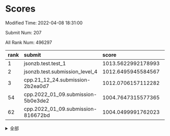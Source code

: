 # Scores

Modified Time: 2022-04-08 18:31:00

Submit Num: 207

All Rank Num: 496297

| rank |               submit               |       score        |       sigma        | pk_num |
| :--- | :--------------------------------- | :----------------- | :----------------- | :----- |
| 1    | jsonzb.test.test_1                 | 1013.5622992178993 | 0.8116717292416394 | 9589   |
| 2    | jsonzb.test.submission_level_4     | 1012.6495945584567 | 0.7916283574249302 | 9593   |
| 3    | cpp.21_12_24.submission-2b2ea0d7   | 1012.0706157112282 | 0.8013650544395489 | 9585   |
| 54   | cpp.2022_01_09.submission-5b0e3de2 | 1004.7647315577365 | 0.7173566723986302 | 9591   |
| 62   | cpp.2022_01_09.submission-816672bd | 1004.0499991762023 | 0.7081437614776673 | 9593   |


<details>
<summary>全部</summary>

| rank |                 submit                 |       score        |       sigma        | pk_num |
| :--- | :------------------------------------- | :----------------- | :----------------- | :----- |
| 1    | jsonzb.test.test_1                     | 1013.5622992178993 | 0.8116717292416394 | 9589   |
| 2    | jsonzb.test.submission_level_4         | 1012.6495945584567 | 0.7916283574249302 | 9593   |
| 3    | cpp.21_12_24.submission-2b2ea0d7       | 1012.0706157112282 | 0.8013650544395489 | 9585   |
| 4    | gobigger.level_3.submission_level_3_30 | 1011.5991447731352 | 0.7732207687426411 | 9592   |
| 5    | gobigger.level_3.submission_level_3_1  | 1011.2368502261271 | 0.781029880442264  | 9596   |
| 6    | gobigger.level_3.submission_level_3_47 | 1011.1268646454465 | 0.7737198466729293 | 9590   |
| 7    | gobigger.level_3.submission_level_3_3  | 1011.1090588567184 | 0.760569374068016  | 9586   |
| 8    | gobigger.level_3.submission_level_3_37 | 1011.0608054742682 | 0.7456049722936706 | 9590   |
| 9    | gobigger.level_3.submission_level_3_28 | 1011.0304790272726 | 0.7593039161046004 | 9592   |
| 10   | gobigger.level_3.submission_level_3_26 | 1010.9405552792729 | 0.7696319435588926 | 9591   |
| 11   | gobigger.level_3.submission_level_3_19 | 1010.8972080213732 | 0.7762864155354894 | 9589   |
| 12   | gobigger.level_3.submission_level_3_40 | 1010.8660603065152 | 0.7781247968647462 | 9588   |
| 13   | gobigger.level_3.submission_level_3_36 | 1010.831816341271  | 0.7766287896568658 | 9587   |
| 14   | gobigger.level_3.submission_level_3_9  | 1010.8028593034509 | 0.7578141148068658 | 9591   |
| 15   | gobigger.level_3.submission_level_3_10 | 1010.3638752606295 | 0.7453791779575805 | 9592   |
| 16   | gobigger.level_3.submission_level_3_2  | 1010.353859166812  | 0.7614494629315466 | 9589   |
| 17   | gobigger.level_3.submission_level_3_27 | 1010.3405708784234 | 0.7498439730030728 | 9595   |
| 18   | gobigger.level_3.submission_level_3_0  | 1010.2914743086475 | 0.7736111735155846 | 9592   |
| 19   | gobigger.level_3.submission_level_3_41 | 1010.253690338782  | 0.7506219460246484 | 9593   |
| 20   | gobigger.level_3.submission_level_3_31 | 1010.1435206068012 | 0.7912511196191312 | 9595   |
| 21   | gobigger.level_3.submission_level_3_42 | 1010.1000659345744 | 0.7688662438706951 | 9590   |
| 22   | gobigger.level_3.submission_level_3_49 | 1010.0651987586747 | 0.7653085456123772 | 9591   |
| 23   | gobigger.level_3.submission_level_3_34 | 1009.9583022176973 | 0.7645620575046885 | 9587   |
| 24   | gobigger.level_3.submission_level_3_33 | 1009.9417276005106 | 0.7747757763993122 | 9594   |
| 25   | gobigger.level_3.submission_level_3_18 | 1009.9368325350451 | 0.7436629928234237 | 9589   |
| 26   | gobigger.level_3.submission_level_3_23 | 1009.9296704093749 | 0.76332996449084   | 9586   |
| 27   | gobigger.level_3.submission_level_3_45 | 1009.8883813802286 | 0.745153278311826  | 9591   |
| 28   | gobigger.level_3.submission_level_3_38 | 1009.8343330936208 | 0.75167056708331   | 9595   |
| 29   | gobigger.level_3.submission_level_3_7  | 1009.8338919783198 | 0.755128676476773  | 9588   |
| 30   | gobigger.level_3.submission_level_3_46 | 1009.8139941455026 | 0.7634416905943969 | 9586   |
| 31   | gobigger.level_3.submission_level_3_24 | 1009.7547225193246 | 0.7600376158164829 | 9593   |
| 32   | gobigger.level_3.submission_level_3_12 | 1009.7520875711775 | 0.7485596201719014 | 9592   |
| 33   | gobigger.level_3.submission_level_3_14 | 1009.7296953991632 | 0.7569142581985042 | 9591   |
| 34   | gobigger.level_3.submission_level_3_43 | 1009.7229581475797 | 0.7631210703066914 | 9600   |
| 35   | gobigger.level_3.submission_level_3_13 | 1009.6920040610712 | 0.7680942782177677 | 9586   |
| 36   | gobigger.level_3.submission_level_3_39 | 1009.6716203701206 | 0.7612168563033125 | 9585   |
| 37   | gobigger.level_3.submission_level_3_5  | 1009.6573890616976 | 0.7603350219249838 | 9588   |
| 38   | gobigger.level_3.submission_level_3_4  | 1009.631038104868  | 0.7481974809114527 | 9597   |
| 39   | gobigger.level_3.submission_level_3_32 | 1009.5844670657633 | 0.760221420527815  | 9592   |
| 40   | gobigger.level_3.submission_level_3_15 | 1009.5139430364849 | 0.7820471198622478 | 9587   |
| 41   | gobigger.level_3.submission_level_3_25 | 1009.4486726879046 | 0.7559457076324667 | 9591   |
| 42   | gobigger.level_3.submission_level_3_16 | 1009.4125730137905 | 0.7452963197294183 | 9588   |
| 43   | gobigger.level_3.submission_level_3_20 | 1009.339540327757  | 0.7474487691094671 | 9588   |
| 44   | gobigger.level_3.submission_level_3_6  | 1009.1842086963607 | 0.7450855495863908 | 9590   |
| 45   | gobigger.level_3.submission_level_3_44 | 1009.1802749442055 | 0.7553188329412613 | 9592   |
| 46   | gobigger.level_3.submission_level_3_29 | 1009.1034024645705 | 0.7651534566559423 | 9595   |
| 47   | gobigger.level_3.submission_level_3_22 | 1008.9931479349007 | 0.754596051784347  | 9587   |
| 48   | gobigger.level_3.submission_level_3_21 | 1008.984854709218  | 0.75938174133217   | 9592   |
| 49   | gobigger.level_3.submission_level_3_35 | 1008.9566202055101 | 0.7498270152408879 | 9585   |
| 50   | gobigger.level_3.submission_level_3_48 | 1008.8582757191155 | 0.7518718177777775 | 9591   |
| 51   | gobigger.level_3.submission_level_3_17 | 1008.718428178275  | 0.7280340867470141 | 9591   |
| 52   | gobigger.level_3.submission_level_3_8  | 1008.3041521792742 | 0.7308213170738979 | 9595   |
| 53   | gobigger.level_3.submission_level_3_11 | 1007.8241931013579 | 0.7487418545462629 | 9590   |
| 54   | cpp.2022_01_09.submission-5b0e3de2     | 1004.7647315577365 | 0.7173566723986302 | 9591   |
| 55   | gobigger.level_1.submission_level_1_12 | 1004.6869402463199 | 0.723271805178112  | 9587   |
| 56   | gobigger.level_1.submission_level_1_22 | 1004.6129014517892 | 0.7163055562876168 | 9596   |
| 57   | gobigger.level_1.submission_level_1_10 | 1004.5793066188828 | 0.7138273205555304 | 9594   |
| 58   | gobigger.level_1.submission_level_1_37 | 1004.5207876275191 | 0.7209806797339611 | 9589   |
| 59   | gobigger.level_1.submission_level_1_15 | 1004.4160464502231 | 0.7149899478716728 | 9590   |
| 60   | gobigger.level_1.submission_level_1_28 | 1004.2824096261118 | 0.7219289879495713 | 9589   |
| 61   | gobigger.level_1.submission_level_1_31 | 1004.0656118412684 | 0.7255641388894563 | 9590   |
| 62   | cpp.2022_01_09.submission-816672bd     | 1004.0499991762023 | 0.7081437614776673 | 9593   |
| 63   | gobigger.level_1.submission_level_1_18 | 1003.9255887380612 | 0.7192461186908067 | 9594   |
| 64   | gobigger.level_1.submission_level_1_2  | 1003.9130232031913 | 0.7211860607257451 | 9590   |
| 65   | gobigger.level_1.submission_level_1_29 | 1003.9077033695842 | 0.7192900810714442 | 9590   |
| 66   | gobigger.level_1.submission_level_1_17 | 1003.8969980498853 | 0.7165354815207289 | 9588   |
| 67   | gobigger.level_1.submission_level_1_43 | 1003.8380219643398 | 0.6997201151252869 | 9591   |
| 68   | gobigger.level_1.submission_level_1_11 | 1003.7719224244581 | 0.7114192779651571 | 9594   |
| 69   | gobigger.level_1.submission_level_1_0  | 1003.5833432063854 | 0.7216519356555038 | 9588   |
| 70   | gobigger.level_1.submission_level_1_34 | 1003.5530270235234 | 0.711295768874474  | 9593   |
| 71   | gobigger.level_1.submission_level_1_21 | 1003.5041465763361 | 0.7087051907670822 | 9583   |
| 72   | gobigger.level_1.submission_level_1_16 | 1003.5039413157215 | 0.702037384733242  | 9583   |
| 73   | gobigger.level_1.submission_level_1_40 | 1003.4766458910202 | 0.7153204127766912 | 9593   |
| 74   | gobigger.level_1.submission_level_1_48 | 1003.4716272588013 | 0.7168580154269781 | 9590   |
| 75   | gobigger.level_1.submission_level_1_30 | 1003.4664347501314 | 0.7270580706639562 | 9593   |
| 76   | gobigger.level_1.submission_level_1_45 | 1003.4607468051948 | 0.7179654672225593 | 9599   |
| 77   | gobigger.level_1.submission_level_1_7  | 1003.4324080631137 | 0.7200715148684713 | 9586   |
| 78   | gobigger.level_1.submission_level_1_47 | 1003.3730535156708 | 0.7103259671531413 | 9595   |
| 79   | gobigger.level_1.submission_level_1_32 | 1003.2494642774652 | 0.731382116772941  | 9594   |
| 80   | gobigger.level_1.submission_level_1_20 | 1003.2381715830738 | 0.7210409479140373 | 9591   |
| 81   | gobigger.level_1.submission_level_1_4  | 1003.2308887322223 | 0.7290863809299714 | 9587   |
| 82   | gobigger.level_1.submission_level_1_6  | 1003.0913265384114 | 0.7070346246507101 | 9586   |
| 83   | gobigger.level_1.submission_level_1_25 | 1003.0679597082109 | 0.70920790719716   | 9588   |
| 84   | gobigger.level_1.submission_level_1_49 | 1002.9739113918042 | 0.7161734953532024 | 9583   |
| 85   | gobigger.level_1.submission_level_1_35 | 1002.899065157401  | 0.7057986270397721 | 9591   |
| 86   | gobigger.level_1.submission_level_1_13 | 1002.8643461991375 | 0.7209733928010648 | 9597   |
| 87   | gobigger.level_1.submission_level_1_26 | 1002.861151488833  | 0.7184460369206944 | 9594   |
| 88   | gobigger.level_1.submission_level_1_41 | 1002.7961999750157 | 0.7106273190826655 | 9588   |
| 89   | gobigger.level_1.submission_level_1_39 | 1002.7464468893791 | 0.7153122471206611 | 9596   |
| 90   | gobigger.level_1.submission_level_1_19 | 1002.7457966051534 | 0.7097639709504342 | 9589   |
| 91   | gobigger.level_1.submission_level_1_3  | 1002.7347082167857 | 0.7148685736654841 | 9589   |
| 92   | gobigger.level_1.submission_level_1_33 | 1002.707142144105  | 0.7203853225254754 | 9585   |
| 93   | gobigger.level_1.submission_level_1_38 | 1002.6355267491789 | 0.7093557553012083 | 9587   |
| 94   | gobigger.level_1.submission_level_1_23 | 1002.5625138487455 | 0.7188509855610231 | 9592   |
| 95   | gobigger.level_1.submission_level_1_9  | 1002.5246493572163 | 0.7091455230155433 | 9589   |
| 96   | gobigger.level_1.submission_level_1_5  | 1002.4954893880013 | 0.7187774056586759 | 9587   |
| 97   | gobigger.level_1.submission_level_1_46 | 1002.4853002253443 | 0.6986149021858553 | 9592   |
| 98   | gobigger.level_1.submission_level_1_44 | 1002.4340381567847 | 0.7144027344960554 | 9591   |
| 99   | gobigger.level_1.submission_level_1_14 | 1002.4251742378902 | 0.7069686152119187 | 9597   |
| 100  | gobigger.level_1.submission_level_1_8  | 1002.3427243254762 | 0.7044583238733845 | 9581   |
| 101  | gobigger.level_1.submission_level_1_1  | 1002.2727973802274 | 0.7178636565853805 | 9589   |
| 102  | gobigger.level_1.submission_level_1_36 | 1002.1104963152197 | 0.7067560507875019 | 9591   |
| 103  | gobigger.level_1.submission_level_1_27 | 1002.0140694567272 | 0.712700641477793  | 9590   |
| 104  | gobigger.level_1.submission_level_1_42 | 1001.5159217023141 | 0.7030689331178729 | 9586   |
| 105  | gobigger.level_1.submission_level_1_24 | 1000.7188706388002 | 0.7110111343737282 | 9590   |
| 106  | gobigger.random.submission_random_10   | 997.8608596101673  | 0.7075131486720128 | 9593   |
| 107  | gobigger.random.submission_random_41   | 997.3416689186716  | 0.7160319500791261 | 9588   |
| 108  | gobigger.random.submission_random_22   | 997.3244647528406  | 0.709807706835213  | 9589   |
| 109  | gobigger.random.submission_random_26   | 997.2186746990056  | 0.6965749697300845 | 9590   |
| 110  | gobigger.random.submission_random_13   | 997.0390859256121  | 0.7072830364204991 | 9590   |
| 111  | gobigger.random.submission_random_15   | 997.0024522021695  | 0.7063104522685153 | 9586   |
| 112  | gobigger.random.submission_random_49   | 996.9628356802782  | 0.7017894764845873 | 9591   |
| 113  | gobigger.random.submission_random_34   | 996.9550969021128  | 0.7155526581433845 | 9591   |
| 114  | gobigger.random.submission_random_35   | 996.8749317321121  | 0.7058542055596094 | 9592   |
| 115  | gobigger.random.submission_random_1    | 996.6468058666634  | 0.7081955066278631 | 9587   |
| 116  | gobigger.random.submission_random_7    | 996.56632486736    | 0.7070148622534952 | 9587   |
| 117  | gobigger.random.submission_random_25   | 996.4810372879579  | 0.7098960479495741 | 9585   |
| 118  | gobigger.random.submission_random_21   | 996.4738318349611  | 0.6997230340670063 | 9591   |
| 119  | gobigger.random.submission_random_20   | 996.464655639522   | 0.7068357829222321 | 9591   |
| 120  | gobigger.random.submission_random_28   | 996.3838199970992  | 0.7121665313877391 | 9589   |
| 121  | gobigger.random.submission_random_39   | 996.3790818284521  | 0.7119069611622182 | 9591   |
| 122  | gobigger.random.submission_random_37   | 996.3539330738348  | 0.7271038406398359 | 9593   |
| 123  | gobigger.random.submission_random_3    | 996.2349898315083  | 0.7157655427926515 | 9593   |
| 124  | gobigger.random.submission_random_42   | 996.1333140348228  | 0.7123799184610531 | 9589   |
| 125  | gobigger.random.submission_random_29   | 996.1231160057833  | 0.716392927589604  | 9591   |
| 126  | gobigger.random.submission_random_12   | 996.1060326838673  | 0.7158499471554594 | 9591   |
| 127  | gobigger.random.submission_random_46   | 996.0651270886776  | 0.7008251650352261 | 9589   |
| 128  | gobigger.random.submission_random_16   | 996.0269906668362  | 0.7250412786194443 | 9591   |
| 129  | gobigger.random.submission_random_44   | 996.0008612733803  | 0.7064597948055236 | 9588   |
| 130  | gobigger.random.submission_random_9    | 995.9802088973909  | 0.7105155730652375 | 9593   |
| 131  | gobigger.random.submission_random_14   | 995.9793282326513  | 0.7090363448768388 | 9591   |
| 132  | gobigger.random.submission_random_23   | 995.9562347020261  | 0.713468135029353  | 9581   |
| 133  | gobigger.random.submission_random_31   | 995.9531269585561  | 0.7144213442339049 | 9589   |
| 134  | gobigger.random.submission_random_8    | 995.9507903829223  | 0.707407844736504  | 9586   |
| 135  | gobigger.random.submission_random_45   | 995.9475727714869  | 0.7106006104158163 | 9590   |
| 136  | gobigger.random.submission_random_32   | 995.9034995979044  | 0.7068707706672086 | 9595   |
| 137  | gobigger.random.submission_random_2    | 995.8513355444832  | 0.7087595241170997 | 9594   |
| 138  | gobigger.random.submission_random_18   | 995.8355364537797  | 0.7058304363507452 | 9587   |
| 139  | gobigger.random.submission_random_40   | 995.7894770066083  | 0.7183155565791012 | 9590   |
| 140  | gobigger.random.submission_random_17   | 995.7635178100207  | 0.6965482430077524 | 9589   |
| 141  | gobigger.random.submission_random_36   | 995.6776278336688  | 0.7136215989790774 | 9589   |
| 142  | gobigger.random.submission_random_4    | 995.5677658042539  | 0.7051065436699613 | 9589   |
| 143  | gobigger.random.submission_random_6    | 995.5447197262629  | 0.6919659862326677 | 9587   |
| 144  | gobigger.random.submission_random_11   | 995.542363040054   | 0.7095144079528406 | 9594   |
| 145  | gobigger.random.submission_random_0    | 995.3466328532268  | 0.6988768471865672 | 9591   |
| 146  | gobigger.random.submission_random_5    | 995.249659286732   | 0.703148413595061  | 9591   |
| 147  | gobigger.random.submission_random_43   | 995.129193355282   | 0.7094354100132508 | 9590   |
| 148  | gobigger.random.submission_random_27   | 995.0472546786518  | 0.7125087117056123 | 9588   |
| 149  | gobigger.random.submission_random_24   | 994.8690773100968  | 0.6939158999712989 | 9594   |
| 150  | gobigger.random.submission_random_19   | 994.8538780177525  | 0.7103041730787036 | 9590   |
| 151  | gobigger.random.submission_random_33   | 994.8493436626424  | 0.7226971503366992 | 9593   |
| 152  | gobigger.random.submission_random_47   | 994.7873695339509  | 0.7074140310297693 | 9588   |
| 153  | gobigger.random.submission_random_48   | 994.5656022729772  | 0.7260825640252135 | 9590   |
| 154  | gobigger.random.submission_random_30   | 994.4734571588506  | 0.7137816271751493 | 9595   |
| 155  | gobigger.level_2.submission_level_2_20 | 994.401366714367   | 0.7317396202802625 | 9587   |
| 156  | gobigger.level_2.submission_level_2_3  | 994.141332778909   | 0.730305244431341  | 9588   |
| 157  | gobigger.random.submission_random_38   | 993.9826905675412  | 0.7264385168020435 | 9589   |
| 158  | gobigger.level_2.submission_level_2_42 | 993.9278027943025  | 0.7391301959692781 | 9588   |
| 159  | gobigger.level_2.submission_level_2_47 | 993.5725173314225  | 0.7377651873760451 | 9595   |
| 160  | gobigger.level_2.submission_level_2_19 | 993.55739272591    | 0.7298745306358766 | 9587   |
| 161  | gobigger.level_2.submission_level_2_13 | 993.505030904896   | 0.7287879314530179 | 9595   |
| 162  | gobigger.level_2.submission_level_2_43 | 993.474731018914   | 0.7255343617326918 | 9593   |
| 163  | gobigger.level_2.submission_level_2_18 | 993.4144044151519  | 0.7514962884624499 | 9593   |
| 164  | gobigger.level_2.submission_level_2_15 | 993.3985294843925  | 0.7281020541079422 | 9593   |
| 165  | gobigger.level_2.submission_level_2_44 | 993.3305676821541  | 0.7289262247219979 | 9593   |
| 166  | gobigger.level_2.submission_level_2_33 | 993.3032745930154  | 0.7400288909544085 | 9590   |
| 167  | gobigger.level_2.submission_level_2_29 | 993.2456527602358  | 0.7427236864332922 | 9588   |
| 168  | gobigger.level_2.submission_level_2_0  | 993.108718271954   | 0.7405376719130159 | 9594   |
| 169  | gobigger.level_2.submission_level_2_7  | 993.0494365683065  | 0.7581282489984207 | 9590   |
| 170  | gobigger.level_2.submission_level_2_4  | 993.039923419687   | 0.7380921230113814 | 9589   |
| 171  | gobigger.level_2.submission_level_2_48 | 993.0177635576626  | 0.7399849567515423 | 9589   |
| 172  | gobigger.level_2.submission_level_2_32 | 992.9677193486228  | 0.74498405545672   | 9591   |
| 173  | gobigger.level_2.submission_level_2_25 | 992.8354470035462  | 0.7316881064824449 | 9586   |
| 174  | gobigger.level_2.submission_level_2_23 | 992.8097348862281  | 0.7467339958025131 | 9592   |
| 175  | gobigger.level_2.submission_level_2_11 | 992.7884665999424  | 0.7261867900818643 | 9588   |
| 176  | gobigger.level_2.submission_level_2_10 | 992.6338944496088  | 0.7370428841018566 | 9591   |
| 177  | gobigger.level_2.submission_level_2_16 | 992.6301669531715  | 0.7367609574958778 | 9590   |
| 178  | gobigger.level_2.submission_level_2_31 | 992.6052846128856  | 0.7693859263623856 | 9589   |
| 179  | gobigger.level_2.submission_level_2_6  | 992.5998153057124  | 0.7384158040557728 | 9584   |
| 180  | gobigger.level_2.submission_level_2_24 | 992.5361393547926  | 0.7507265279648674 | 9594   |
| 181  | gobigger.level_2.submission_level_2_1  | 992.4676802719963  | 0.7402128954313292 | 9588   |
| 182  | gobigger.level_2.submission_level_2_41 | 992.4136987588902  | 0.7276552019676251 | 9592   |
| 183  | gobigger.level_2.submission_level_2_27 | 992.4100455052917  | 0.741049008716444  | 9590   |
| 184  | gobigger.level_2.submission_level_2_12 | 992.3572917293427  | 0.7471619131359336 | 9594   |
| 185  | gobigger.level_2.submission_level_2_35 | 992.20203265813    | 0.7283276508154006 | 9585   |
| 186  | gobigger.level_2.submission_level_2_37 | 992.1759996517711  | 0.7616352109033285 | 9589   |
| 187  | gobigger.level_2.submission_level_2_39 | 992.1596338741102  | 0.7592896928345336 | 9594   |
| 188  | gobigger.level_2.submission_level_2_21 | 992.1315220488084  | 0.7367182440071088 | 9586   |
| 189  | gobigger.level_2.submission_level_2_26 | 992.0398550758912  | 0.7387476102806262 | 9593   |
| 190  | gobigger.level_2.submission_level_2_34 | 992.0168570270305  | 0.7442282090014274 | 9592   |
| 191  | gobigger.level_2.submission_level_2_36 | 991.9013123729301  | 0.7426936889188482 | 9594   |
| 192  | gobigger.level_2.submission_level_2_40 | 991.8751867999906  | 0.752442291647711  | 9594   |
| 193  | gobigger.level_2.submission_level_2_5  | 991.7729781529621  | 0.7476889427094888 | 9596   |
| 194  | gobigger.level_2.submission_level_2_14 | 991.7359362620882  | 0.7368351983389938 | 9590   |
| 195  | gobigger.level_2.submission_level_2_49 | 991.6449046000215  | 0.7456169311684698 | 9585   |
| 196  | gobigger.level_2.submission_level_2_9  | 991.6185269060892  | 0.7537177598649986 | 9589   |
| 197  | gobigger.level_2.submission_level_2_38 | 991.4336668721032  | 0.7618820426113474 | 9595   |
| 198  | gobigger.level_2.submission_level_2_45 | 991.2573916590665  | 0.7591700635175237 | 9590   |
| 199  | gobigger.level_2.submission_level_2_17 | 991.2422203776373  | 0.7372001866907376 | 9590   |
| 200  | gobigger.level_2.submission_level_2_8  | 991.1726051732637  | 0.7625225006968259 | 9589   |
| 201  | gobigger.level_2.submission_level_2_46 | 991.0323841832121  | 0.748874176430882  | 9588   |
| 202  | gobigger.level_2.submission_level_2_22 | 990.9789079594656  | 0.7669184885530571 | 9590   |
| 203  | gobigger.level_2.submission_level_2_2  | 990.9168079846985  | 0.7480967710478006 | 9593   |
| 204  | gobigger.level_2.submission_level_2_28 | 990.8621474592676  | 0.7474991463471476 | 9588   |
| 205  | gobigger.level_2.submission_level_2_30 | 990.6961315182001  | 0.7629352892162151 | 9591   |
| 206  | gobigger.none.submission_none_0        | 976.814106164278   | 1.3632183806866334 | 9589   |
| 207  | gobigger.none.submission_none_1        | 976.4996850048033  | 1.3740862978105057 | 9594   |

</details>